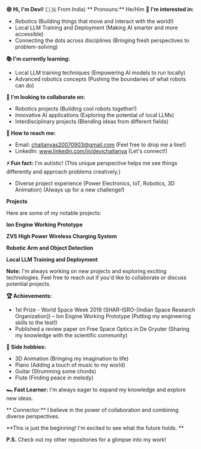 **😄 Hi, I'm Devi!** (🇮🇳 From India)
  ** Pronouns:** He/Him
**🥊 I'm interested in:**

*  Robotics (Building things that move and interact with the world!)
*  Local LLM Training and Deployment (Making AI smarter and more accessible)
*  Connecting the dots across disciplines (Bringing fresh perspectives to problem-solving)

**📚 I'm currently learning:**

*  Local LLM training techniques (Empowering AI models to run locally)
*  Advanced robotics concepts (Pushing the boundaries of what robots can do)

**🤝️ I'm looking to collaborate on:**

*  Robotics projects (Building cool robots together!)
*  Innovative AI applications (Exploring the potential of local LLMs)
*  Interdisciplinary projects (Blending ideas from different fields)

**📨 How to reach me:**

*  Email: chaitanyas20070903@gmail.com (Feel free to drop me a line!)
*  LinkedIn: www.linkedin.com/in/devichaitanya (Let's connect!)



**⚡ Fun fact:** I'm autistic! (This unique perspective helps me see things differently and approach problems creatively.)


*  Diverse project experience (Power Electronics, IoT, Robotics, 3D Animation) (Always up for a new challenge!)

**Projects**

Here are some of my notable projects:

**Ion Engine Working Prototype**

**ZVS High Power Wireless Charging System**


**Robotic Arm and Object Detection**

**Local LLM Training and Deployment**

**Note:** I'm always working on new projects and exploring exciting technologies. Feel free to reach out if you'd like to collaborate or discuss potential projects.

**🏆 Achievements:**

*  1st Prize - World Space Week 2019 (SHAR-ISRO-[Indian Space Research Organization]) – Ion Engine Working Prototype (Putting my engineering skills to the test!)
*  Published a review paper on Free Space Optics in De Gryuter (Sharing my knowledge with the scientific community)

**🎹 Side hobbies:**

*  3D Animation (Bringing my imagination to life)
*  Piano (Adding a touch of music to my world)
*  Guitar (Strumming some chords)
*  Flute (Finding peace in melody)

**🏎 Fast Learner:** I'm always eager to expand my knowledge and explore new ideas.

** Connector:** I believe in the power of collaboration and combining diverse perspectives.

**This is just the beginning! I'm excited to see what the future holds. **

**P.S.** Check out my other repositories for a glimpse into my work! 
